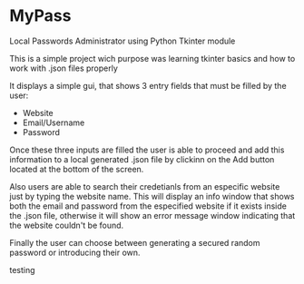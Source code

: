 # MyPass
Local Passwords Administrator using Python Tkinter module 

This is a simple project wich purpose was learning tkinter basics and how to work with .json files properly

It displays a simple gui, that shows 3 entry fields that must be filled by the user:
- Website
- Email/Username
- Password

Once these three inputs are filled the user is able to proceed and add this information to a local generated .json file by clickinn on the Add button located at the bottom of the screen.

Also users are able to search their credetianls from an especific website just by typing the website name. This will display an info window that shows both the email and password from the especified website if it exists inside the .json file, otherwise it will show an error message window indicating that the website couldn't be found.

Finally the user can choose between generating a secured random password or introducing their own.



testing